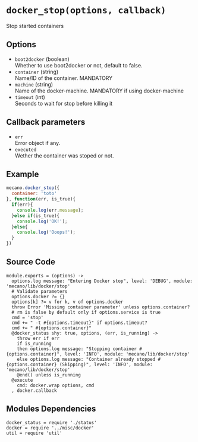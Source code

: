 
# `docker_stop(options, callback)`

Stop started containers

## Options

*   `boot2docker` (boolean)   
    Whether to use boot2docker or not, default to false.   
*   `container` (string)   
    Name/ID of the container. MANDATORY   
*   `machine` (string)   
    Name of the docker-machine. MANDATORY if using docker-machine   
*   `timeout` (int)   
    Seconds to wait for stop before killing it   

## Callback parameters

*   `err`   
    Error object if any.   
*   `executed`   
    Wether the container was stoped or not.   

## Example

```javascript
mecano.docker_stop({
  container: 'toto'
}, function(err, is_true){
  if(err){
    console.log(err.message);
  }else if(is_true){
    console.log('OK!');
  }else{
    console.log('Ooops!');
  }
})
```

## Source Code

    module.exports = (options) ->
      options.log message: "Entering Docker stop", level: 'DEBUG', module: 'mecano/lib/docker/stop'
      # Validate parameters
      options.docker ?= {}
      options[k] ?= v for k, v of options.docker
      throw Error 'Missing container parameter' unless options.container?
      # rm is false by default only if options.service is true
      cmd = 'stop'
      cmd += " -t #{options.timeout}" if options.timeout?
      cmd += " #{options.container}"
      @docker_status shy: true, options, (err, is_running) ->
        throw err if err
        if is_running
        then options.log message: "Stopping container #{options.container}", level: 'INFO', module: 'mecano/lib/docker/stop'
        else options.log message: "Container already stopped #{options.container} (Skipping)", level: 'INFO', module: 'mecano/lib/docker/stop'
        @end() unless is_running
      @execute
        cmd: docker.wrap options, cmd
      , docker.callback

## Modules Dependencies

    docker_status = require './status'
    docker = require '../misc/docker'
    util = require 'util'
